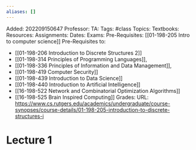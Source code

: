 ```yaml
---
aliases: []
---
```

Added: 202209150647
Professor:
TA:
Tags: #class
Topics: 
Textbooks:
Resources:
Assignments:
Dates:
Exams:
Pre-Requisites: [[01-198-205 Intro to computer science]]
Pre-Requisites to:
- [[01-198-206 Introduction to Discrete Structures 2]]
- [[01-198-314 Principles of Programming Languages]],
- [[01-198-336 Principles of Information and Data Management]],
- [[01-198-419 Computer Security]]
- [[01-198-439 Introduction to Data Science]]
- [[01-198-440 Introduction to Artificial Intelligence]]
- [[16-198-522 Network and Combinatorial Optimization Algorithms]]
- [[16-198-525 Brain Inspired Computing]]
Grades:
URL: https://www.cs.rutgers.edu/academics/undergraduate/course-synopses/course-details/01-198-205-introduction-to-discrete-structures-i

# Lecture 1
